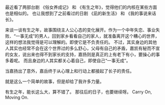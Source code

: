最近看了两部台剧 《俗女养成记》 和 《有生之年》，觉得他们的内核在某些方面也是相似的。
也让我想到了之前看过的日剧 《凪的新生活》 和 《我的事说来话长》。

来谈一谈有生之年，故事围绕主人公心态的变化展开。作为一个中年失恋、事业失败、“一事无成”的男人，回到家乡看看自己的家人，就准备离开这个糟心的世界，这样的想法我觉得是可以理解的。即使它是不负责任的。
不过，其实身边的其他人其实也经常不会在这个世界过的多么舒心，父母有自己的矛盾，嘉凯有秘而不宣的女友，说出来也得不到家长的支持，嘉扬则是真正的上有老下有小，要操心的事多着呢。
而且身边的人其实都关心着自己，即使自己“一事无成”。

当嘉扬出了意外，嘉岳终于从心理上和行动上都接起了长子的责任。

就是这么一个简单的故事，但是却给了我许多力量。

有生之年，能长这么大，算不错了。 那往后的日子，也要继续呀。 Carry On, Moving On.
